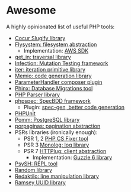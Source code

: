 # Awesome

A highly opinionated list of useful PHP tools:

* [Cocur Slugify library](https://github.com/cocur/slugify#cocurslugify)
* [Flysystem: filesystem abstraction](https://github.com/thephpleague/flysystem)
  * Implementation: [AWS SDK](https://github.com/aws/aws-sdk-php#aws-sdk-for-php---version-3)
* [get_in: traversal library](https://igor.io/2014/01/08/functional-library-traversal.html)
* [Infection: Mutation Testing framework](https://infection.github.io/guide/)
* [iter: iteration primitive library](https://github.com/nikic/iter)
* [Memio: code generation library](http://memio.github.io/memio/)
* [ParameterHandler composer plugin](https://github.com/Incenteev/ParameterHandler#managing-your-ignored-parameters-with-composer)
* [Phinx: Database Migrations tool](https://phinx.org/)
* [PHP Parser library](https://github.com/nikic/PHP-Parser#php-parser)
* [phpspec: SpecBDD framework](http://phpspec.net/)
  * Plugin: [spec-gen, better code generation](http://memio.github.io/spec-gen/)
* [PHPUnit](https://phpunit.readthedocs.io/en/7.1/)
* [Pomm: PostgreSQL library](http://www.pomm-project.org/)
* [porpaginas: pagination abstraction](https://github.com/beberlei/porpaginas)
* PSRs libraries (ironically enough):
  * PSR 1, 2 [PHP CS Fixer tool](https://cs.sensiolabs.org/#php-coding-standards-fixer)
  * PSR 3 [Monolog: log library](https://github.com/Seldaek/monolog/blob/master/doc/01-usage.md#using-monolog)
  * PSR 7 [HTTPlug: client abstraction](http://httplug.io/)
    * Implementation: [Guzzle 6 library](http://docs.guzzlephp.org/en/stable/)
* [PsySH: REPL tool](https://psysh.org/)
* [Random library](https://github.com/ircmaxell/RandomLib#randomlib)
* [Redaktilo: line manipulation library](http://gnugat.github.io/redaktilo/)
* [Ramsey UUID library](https://benramsey.com/projects/ramsey-uuid/)
